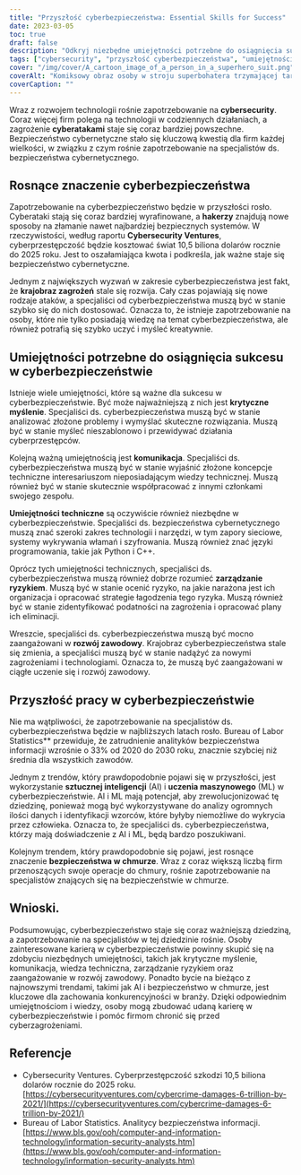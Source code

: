 ```yaml
---
title: "Przyszłość cyberbezpieczeństwa: Essential Skills for Success"
date: 2023-03-05
toc: true
draft: false
description: "Odkryj niezbędne umiejętności potrzebne do osiągnięcia sukcesu w stale rozwijającej się dziedzinie cyberbezpieczeństwa i dowiedz się o rosnącym znaczeniu cyberbezpieczeństwa w branży technologicznej."
tags: ["cybersecurity", "przyszłość cyberbezpieczeństwa", "umiejętności niezbędne do osiągnięcia sukcesu", "krytyczne myślenie", "komunikacja", "umiejętności techniczne", "zarządzanie ryzykiem", "rozwój zawodowy", "Sztuczna inteligencja w cyberbezpieczeństwie", "bezpieczeństwo w chmurze", "zagrożenia cybernetyczne", "cyberprzestępczość", "bezpieczeństwo informacji", "specjaliści ds. cyberbezpieczeństwa", "prywatność danych", "technologia", "bezpieczeństwo cyfrowe", "cyberobrona", "cyberataki", "Bezpieczeństwo informatyczne"]
cover: "/img/cover/A_cartoon_image_of_a_person_in_a_superhero_suit.png"
coverAlt: "Komiksowy obraz osoby w stroju superbohatera trzymającej tarczę z napisem Cybersecurity na niej, z krajobrazem miasta i ekranami komputerowymi w tle."
coverCaption: ""
---
```


Wraz z rozwojem technologii rośnie zapotrzebowanie na **cybersecurity**. Coraz więcej firm polega na technologii w codziennych działaniach, a zagrożenie **cyberatakami** staje się coraz bardziej powszechne. Bezpieczeństwo cybernetyczne stało się kluczową kwestią dla firm każdej wielkości, w związku z czym rośnie zapotrzebowanie na specjalistów ds. bezpieczeństwa cybernetycznego.

## Rosnące znaczenie cyberbezpieczeństwa

Zapotrzebowanie na cyberbezpieczeństwo będzie w przyszłości rosło. Cyberataki stają się coraz bardziej wyrafinowane, a **hakerzy** znajdują nowe sposoby na złamanie nawet najbardziej bezpiecznych systemów. W rzeczywistości, według raportu **Cybersecurity Ventures**, cyberprzestępczość będzie kosztować świat 10,5 biliona dolarów rocznie do 2025 roku. Jest to oszałamiająca kwota i podkreśla, jak ważne staje się bezpieczeństwo cybernetyczne.

Jednym z największych wyzwań w zakresie cyberbezpieczeństwa jest fakt, że **krajobraz zagrożeń** stale się rozwija. Cały czas pojawiają się nowe rodzaje ataków, a specjaliści od cyberbezpieczeństwa muszą być w stanie szybko się do nich dostosować. Oznacza to, że istnieje zapotrzebowanie na osoby, które nie tylko posiadają wiedzę na temat cyberbezpieczeństwa, ale również potrafią się szybko uczyć i myśleć kreatywnie.

## Umiejętności potrzebne do osiągnięcia sukcesu w cyberbezpieczeństwie

Istnieje wiele umiejętności, które są ważne dla sukcesu w cyberbezpieczeństwie. Być może najważniejszą z nich jest **krytyczne myślenie**. Specjaliści ds. cyberbezpieczeństwa muszą być w stanie analizować złożone problemy i wymyślać skuteczne rozwiązania. Muszą być w stanie myśleć nieszablonowo i przewidywać działania cyberprzestępców.

Kolejną ważną umiejętnością jest **komunikacja**. Specjaliści ds. cyberbezpieczeństwa muszą być w stanie wyjaśnić złożone koncepcje techniczne interesariuszom nieposiadającym wiedzy technicznej. Muszą również być w stanie skutecznie współpracować z innymi członkami swojego zespołu.

**Umiejętności techniczne** są oczywiście również niezbędne w cyberbezpieczeństwie. Specjaliści ds. bezpieczeństwa cybernetycznego muszą znać szeroki zakres technologii i narzędzi, w tym zapory sieciowe, systemy wykrywania włamań i szyfrowania. Muszą również znać języki programowania, takie jak Python i C++.

Oprócz tych umiejętności technicznych, specjaliści ds. cyberbezpieczeństwa muszą również dobrze rozumieć **zarządzanie ryzykiem**. Muszą być w stanie ocenić ryzyko, na jakie narażona jest ich organizacja i opracować strategie łagodzenia tego ryzyka. Muszą również być w stanie zidentyfikować podatności na zagrożenia i opracować plany ich eliminacji.

Wreszcie, specjaliści ds. cyberbezpieczeństwa muszą być mocno zaangażowani w **rozwój zawodowy**. Krajobraz cyberbezpieczeństwa stale się zmienia, a specjaliści muszą być w stanie nadążyć za nowymi zagrożeniami i technologiami. Oznacza to, że muszą być zaangażowani w ciągłe uczenie się i rozwój zawodowy.

## Przyszłość pracy w cyberbezpieczeństwie

Nie ma wątpliwości, że zapotrzebowanie na specjalistów ds. cyberbezpieczeństwa będzie w najbliższych latach rosło. Bureau of Labor Statistics** przewiduje, że zatrudnienie analityków bezpieczeństwa informacji wzrośnie o 33% od 2020 do 2030 roku, znacznie szybciej niż średnia dla wszystkich zawodów.

Jednym z trendów, który prawdopodobnie pojawi się w przyszłości, jest wykorzystanie **sztucznej inteligencji** (AI) i **uczenia maszynowego** (ML) w cyberbezpieczeństwie. AI i ML mają potencjał, aby zrewolucjonizować tę dziedzinę, ponieważ mogą być wykorzystywane do analizy ogromnych ilości danych i identyfikacji wzorców, które byłyby niemożliwe do wykrycia przez człowieka. Oznacza to, że specjaliści ds. cyberbezpieczeństwa, którzy mają doświadczenie z AI i ML, będą bardzo poszukiwani.

Kolejnym trendem, który prawdopodobnie się pojawi, jest rosnące znaczenie **bezpieczeństwa w chmurze**. Wraz z coraz większą liczbą firm przenoszących swoje operacje do chmury, rośnie zapotrzebowanie na specjalistów znających się na bezpieczeństwie w chmurze.

## Wnioski.

Podsumowując, cyberbezpieczeństwo staje się coraz ważniejszą dziedziną, a zapotrzebowanie na specjalistów w tej dziedzinie rośnie. Osoby zainteresowane karierą w cyberbezpieczeństwie powinny skupić się na zdobyciu niezbędnych umiejętności, takich jak krytyczne myślenie, komunikacja, wiedza techniczna, zarządzanie ryzykiem oraz zaangażowanie w rozwój zawodowy. Ponadto bycie na bieżąco z najnowszymi trendami, takimi jak AI i bezpieczeństwo w chmurze, jest kluczowe dla zachowania konkurencyjności w branży. Dzięki odpowiednim umiejętnościom i wiedzy, osoby mogą zbudować udaną karierę w cyberbezpieczeństwie i pomóc firmom chronić się przed cyberzagrożeniami.

## Referencje

- Cybersecurity Ventures. Cyberprzestępczość szkodzi 10,5 biliona dolarów rocznie do 2025 roku.[https://cybersecurityventures.com/cybercrime-damages-6-trillion-by-2021/](https://cybersecurityventures.com/cybercrime-damages-6-trillion-by-2021/)
- Bureau of Labor Statistics. Analitycy bezpieczeństwa informacji.[https://www.bls.gov/ooh/computer-and-information-technology/information-security-analysts.htm](https://www.bls.gov/ooh/computer-and-information-technology/information-security-analysts.htm)
